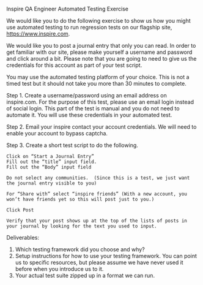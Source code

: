 Inspire QA Engineer Automated Testing Exercise

We would like you to do the following exercise to show us how you might use automated testing to run regression tests on our flagship site, https://www.inspire.com.  

We would like you to post a journal entry that only you can read.  In order to get familiar with our site, please make yourself a username and password and click around a bit.  Please note that you are going to need to give us the credentials for this account as part of your test script.

You may use the automated testing platform of your choice.  This is not a timed test but it should not take you more than 30 minutes to complete.

Step 1.  Create a username/password using an email address on inspire.com.  For the purpose of this test, please use an email login instead of social login. This part of the test is manual and you do not need to automate it.  You will use these credentials in your automated test.

Step 2. Email your inspire contact your account credentials.  We will need to enable your account to bypass captcha.

Step 3. Create a short test script to do the following.

```Log into https://www.inspire.com
Click on “Start a Journal Entry”
Fill out the “title” input field.
Fill out the “Body” input field

Do not select any communities.  (Since this is a test, we just want the journal entry visible to you)

For “Share with” select “inspire friends” (With a new account, you won’t have friends yet so this will post just to you.)

Click Post

Verify that your post shows up at the top of the lists of posts in your journal by looking for the text you used to input. 
```
Deliverables:

  1. Which testing framework did you choose and why?
  2. Setup instructions for how to use your testing framework.  You can point us to specific resources, but please assume we have never used it before when you introduce us to it.
  3. Your actual test suite zipped up in a format we can run.

